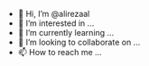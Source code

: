 - 👋 Hi, I’m @alirezaal
- 👀 I’m interested in ...
- 🌱 I’m currently learning ...
- 💞️ I’m looking to collaborate on ...
- 📫 How to reach me ...

<!---
alirezaal/alirezaal is a ✨ special ✨ repository because its `README.md` (this file) appears on your GitHub profile.
You can click the Preview link to take a look at your changes.
--->
